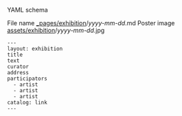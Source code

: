YAML schema

File name [_pages/exhibition](_pages/exhibition)/*yyyy-mm-dd*.md
Poster image [assets/exhibition](assets/exhibition)/*yyyy-mm-dd*.jpg

    ---
    layout: exhibition
    title
    text
    curator
    address
    participators
      - artist
      - artist
      - artist
    catalog: link
    ---
